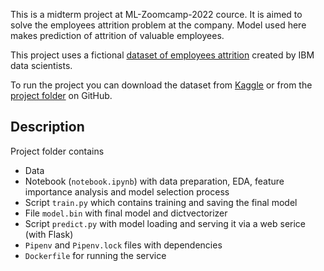 This is a midterm project at ML-Zoomcamp-2022 cource. It is aimed to solve the employees attrition problem at the company. Model used here makes prediction of attrition of valuable employees. 

This project uses a fictional [dataset of employees attrition](https://www.kaggle.com/datasets/whenamancodes/hr-employee-attrition) created by IBM data scientists.

To run the project you can download the dataset from [Kaggle](https://www.kaggle.com/datasets/whenamancodes/hr-employee-attrition) or from the [project folder](https://github.com/tanyashagova/ML-Zoomcamp-2022/blob/main/midtermproject/HR%20Employee%20Attrition.csv) on GitHub.


## Description

Project folder contains

* Data 
* Notebook (`notebook.ipynb`) with data preparation, EDA, feature importance analysis and model selection process
* Script `train.py` which contains  training and saving the final model
* File `model.bin` with final model and dictvectorizer
* Script `predict.py` with model loading and serving it via a web serice (with Flask)
* `Pipenv` and `Pipenv.lock` files with dependencies
* `Dockerfile` for running the service
